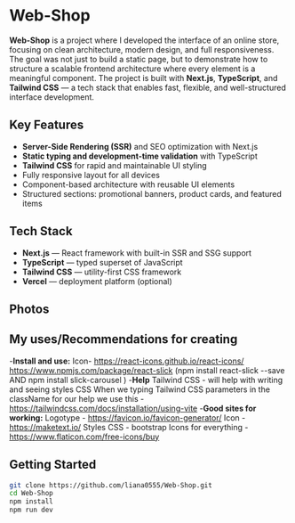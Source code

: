 # Web-Shop

**Web-Shop** is a project where I developed the interface of an online store, focusing on clean architecture, modern design, and full responsiveness.  
The goal was not just to build a static page, but to demonstrate how to structure a scalable frontend architecture where every element is a meaningful component.
The project is built with **Next.js**, **TypeScript**, and **Tailwind CSS** — a tech stack that enables fast, flexible, and well-structured interface development.

## Key Features

- **Server-Side Rendering (SSR)** and SEO optimization with Next.js
- **Static typing and development-time validation** with TypeScript
- **Tailwind CSS** for rapid and maintainable UI styling
- Fully responsive layout for all devices
- Component-based architecture with reusable UI elements
- Structured sections: promotional banners, product cards, and featured items


## Tech Stack

- **Next.js** — React framework with built-in SSR and SSG support
- **TypeScript** — typed superset of JavaScript
- **Tailwind CSS** — utility-first CSS framework
- **Vercel** — deployment platform (optional)

## Photos


## My uses/Recommendations for creating
-**Install and use:**
Icon- https://react-icons.github.io/react-icons/
https://www.npmjs.com/package/react-slick    (npm install react-slick --save    AND  npm install slick-carousel )
-**Help**
Tailwind CSS - will help with writing and seeing styles CSS
When we typing Tailwind CSS parameters in the className for our help we use this - https://tailwindcss.com/docs/installation/using-vite
-**Good sites for working:**
Logotype - https://favicon.io/favicon-generator/
Icon - https://maketext.io/
Styles CSS - bootstrap
Icons for everything - https://www.flaticon.com/free-icons/buy 

## Getting Started
```bash
git clone https://github.com/liana0555/Web-Shop.git
cd Web-Shop
npm install
npm run dev
